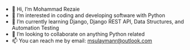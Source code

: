 - 👋 Hi, I’m Mohammad Rezaie
- 👀 I’m interested in coding and developing software with Python 
- 🌱 I’m currently learning Django, Django REST API, Data Structures, and Automation Testing
- 💞️ I’m looking to collaborate on anything Python related
- 📫 You can reach me by email: msulaymanr@outlook.com
